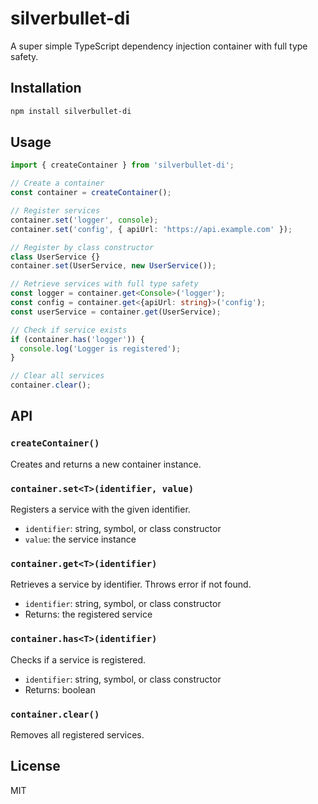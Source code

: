 # silverbullet-di

A super simple TypeScript dependency injection container with full type safety.

## Installation

```bash
npm install silverbullet-di
```

## Usage

```typescript
import { createContainer } from 'silverbullet-di';

// Create a container
const container = createContainer();

// Register services
container.set('logger', console);
container.set('config', { apiUrl: 'https://api.example.com' });

// Register by class constructor
class UserService {}
container.set(UserService, new UserService());

// Retrieve services with full type safety
const logger = container.get<Console>('logger');
const config = container.get<{apiUrl: string}>('config');
const userService = container.get(UserService);

// Check if service exists
if (container.has('logger')) {
  console.log('Logger is registered');
}

// Clear all services
container.clear();
```

## API

### `createContainer()`
Creates and returns a new container instance.

### `container.set<T>(identifier, value)`
Registers a service with the given identifier.
- `identifier`: string, symbol, or class constructor
- `value`: the service instance

### `container.get<T>(identifier)`
Retrieves a service by identifier. Throws error if not found.
- `identifier`: string, symbol, or class constructor
- Returns: the registered service

### `container.has<T>(identifier)`
Checks if a service is registered.
- `identifier`: string, symbol, or class constructor
- Returns: boolean

### `container.clear()`
Removes all registered services.

## License

MIT